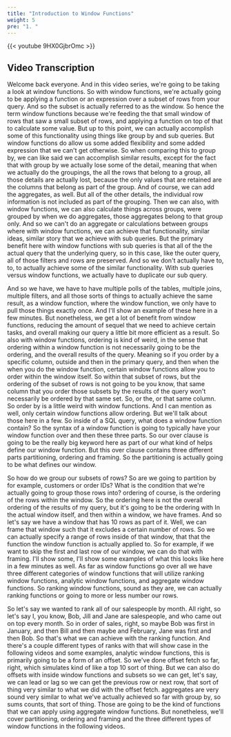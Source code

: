 ```yaml
---
title: "Introduction to Window Functions"
weight: 5
pre: "1. "
---
```


{{< youtube 9HX0GjbrOmc >}}

## Video Transcription

Welcome back everyone. And in this video series, we're going to be taking a look at window functions. So with window functions, we're actually going to be applying a function or an expression over a subset of rows from your query. And so the subset is actually referred to as the window. So hence the term window functions because we're feeding the that small window of rows that saw a small subset of rows, and applying a function on top of that to calculate some value. But up to this point, we can actually accomplish some of this functionality using things like group by and sub queries. But window functions do allow us some added flexibility and some added expression that we can't get otherwise. So when comparing this to group by, we can like said we can accomplish similar results, except for the fact that with group by we actually lose some of the detail, meaning that when we actually do the groupings, the all the rows that belong to a group, all those details are actually lost, because the only values that are retained are the columns that belong as part of the group. And of course, we can add the aggregates, as well. But all of the other details, the individual row information is not included as part of the grouping. Then we can also, with window functions, we can also calculate things across groups, were grouped by when we do aggregates, those aggregates belong to that group only. And so we can't do an aggregate or calculations between groups where with window functions, we can achieve that functionality, similar ideas, similar story that we achieve with sub queries. But the primary benefit here with window functions with sub queries is that all of the the actual query that the underlying query, so in this case, like the outer query, all of those filters and rows are preserved. And so we don't actually have to, to, to actually achieve some of the similar functionality. With sub queries versus window functions, we actually have to duplicate our sub query. 

And so we have, we have to have multiple polls of the tables, multiple joins, multiple filters, and all those sorts of things to actually achieve the same result, as a window function, where the window function, we only have to pull those things exactly once. And I'll show an example of these here in a few minutes. But nonetheless, we get a lot of benefit from window functions, reducing the amount of sequel that we need to achieve certain tasks, and overall making our query a little bit more efficient as a result. So also with window functions, ordering is kind of weird, in the sense that ordering within a window function is not necessarily going to be the ordering, and the overall results of the query. Meaning so if you order by a specific column, outside and then in the primary query, and then when the when you do the window function, certain window functions allow you to order within the window itself. So within that subset of rows, but the ordering of the subset of rows is not going to be you know, that same column that you order those subsets by the results of the query won't necessarily be ordered by that same set. So, or the, or that same column. So order by is a little weird with window functions. And I can mention as well, only certain window functions allow ordering. But we'll talk about those here in a few. So inside of a SQL query, what does a window function contain? So the syntax of a window function is going to typically have your window function over and then these three parts. So our over clause is going to be the really big keyword here as part of our what kind of helps define our window function. But this over clause contains three different parts partitioning, ordering and framing. So the partitioning is actually going to be what defines our window. 

So how do we group our subsets of rows? So are we going to partition by for example, customers or order IDs? What is the condition that we're actually going to group those rows into? ordering of course, is the ordering of the rows within the window. So the ordering here is not the overall ordering of the results of my query, but it's going to be the ordering with In the actual window itself, and then within a window, we have frames. And so let's say we have a window that has 10 rows as part of it. Well, we can frame that window such that it excludes a certain number of rows. So we can actually specify a range of rows inside of that window, that that the function the window function is actually applied to. So for example, if we want to skip the first and last row of our window, we can do that with framing. I'll show some, I'll show some examples of what this looks like here in a few minutes as well. As far as window functions go over all we have three different categories of window functions that will utilize ranking window functions, analytic window functions, and aggregate window functions. So ranking window functions, sound as they are, we can actually ranking functions or going to more or less number our rows. 

So let's say we wanted to rank all of our salespeople by month. All right, so let's say I, you know, Bob, Jill and Jane are salespeople, and who came out on top every month. So in order of sales, right, so maybe Bob was first in January, and then Bill and then maybe and February, Jane was first and then Bob. So that's what we can achieve with the ranking function. And there's a couple different types of ranks with that will show case in the following videos and some examples, analytic window functions, this is primarily going to be a form of an offset. So we've done offset fetch so far, right, which simulates kind of like a top 10 sort of thing. But we can also do offsets with inside window functions and subsets so we can get, let's say, we can lead or lag so we can get the previous row or next row, that sort of thing very similar to what we did with the offset fetch. aggregates are very sound very similar to what we've actually achieved so far with group by, so sums counts, that sort of thing. Those are going to be the kind of functions that we can apply using aggregate window functions. But nonetheless, we'll cover partitioning, ordering and framing and the three different types of window functions in the following videos.